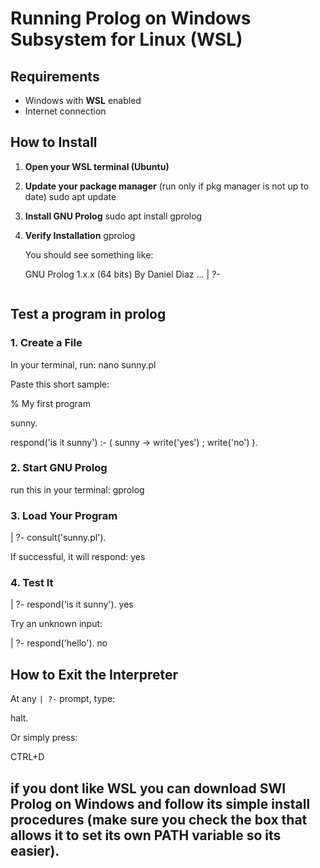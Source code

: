 # Running Prolog on Windows Subsystem for Linux (WSL)

## Requirements
- Windows with **WSL** enabled
- Internet connection

## How to Install

1. **Open your WSL terminal (Ubuntu)**  

2. **Update your package manager**
   (run only if pkg manager is not up to date)
   sudo apt update 


3. **Install GNU Prolog**
   sudo apt install gprolog

4. **Verify Installation**
   gprolog

   You should see something like:

   GNU Prolog 1.x.x (64 bits)
   By Daniel Diaz
   ...
   | ?-
   ```

## Test a program in prolog

### 1. **Create a File**
In your terminal, run:
nano sunny.pl

Paste this short sample:

% My first program

sunny.

respond('is it sunny') :-
 ( sunny -> write('yes') ; write('no') ).


### 2. **Start GNU Prolog**

run this in your terminal:
gprolog

### 3. **Load Your Program**

| ?- consult('sunny.pl').


If successful, it will respond:
yes


### 4. **Test It**

| ?- respond('is it sunny').
yes


Try an unknown input:


| ?- respond('hello').
no



##  How to Exit the Interpreter

At any `| ?-` prompt, type:

halt.


Or simply press:

CTRL+D


## if you dont like WSL you can download SWI Prolog on Windows and follow its simple install procedures (make sure you check the box that allows it to set its own PATH variable so its easier).
